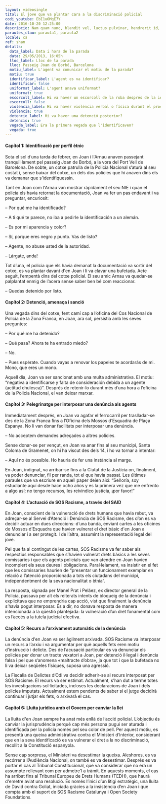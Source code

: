 ```yaml
---
layout: videosingle
titol: El jove que va plantar cara a la discriminació policial
codi_youtube: EbI1uOMgE7Y
date: 2016-10-20 12:25:00
descripcio: Nam quam nunc, blandit vel, luctus pulvinar, hendrerit id, lorem.
paraules_clau: paraula1, paraula2
locale: ca
ref: shan
detalls:
  data_label: Data i hora de la parada
  data: 29/05/2013, 16:05h
  lloc_label: Lloc de la parada
  lloc: Passeig Joan de Borbó, Barcelona
  motiu_label: L'agent va comunicar el motiu de la parada?
  motiu: true
  identificar_label: L'agent es va identificar?
  identificar: false
  uniformat_label: L'agent anava uniformat?
  uniformat: true
  escorcoll_label: Hi va haver un escorcoll de la roba després de la identificació?
  escorcoll: false
  violencia_label: Hi va haver violència verbal o física durant el procediment d'identificació i registre?
  violencia: true
  detencio_label: Hi va haver una detenció posterior?
  detencio: true
  vegada_label: Era la primera vegada que l'identificaven?
  vegada: true
---
```


#### Capítol 1: Identificació per perfil ètnic

Sota el sol d’una tarda de febrer, en Joan i l'Arnau anaven passejant tranquil·lament pel passeig Joan de Borbó, a la vora del Port Vell de Barcelona. De sobte, un cotxe patrulla de la Policia Nacional s’aturà al seu costat i, sense baixar del cotxe, un dels dos policies que hi anaven dins els va demanar que s’identifiquessin.

Tant en Joan com l'Arnau van mostrar ràpidament el seu NIE i quan el policia els havia retornat la documentació, Joan va fer un pas endavant i va preguntar, encuriosit:

– Por qué me ha identificado?

– A ti qué te parece, no iba a pedirle la identificación a un alemán.

– Es por mi aparencia y color?

– Sí, porque eres negro y punto. Vas de listo?

– Agente, no abuse usted de la autoridad.

– Lárgate, anda!

Tot d’una, el policia que els havia demanat la documentació va sortir del cotxe, es va plantar davant d'en Joan i li va clavar una bufetada. Acte seguit, l’empentà dins del cotxe policial. El seu amic Arnau va quedar-se palplantat enmig de l’acera sense saber ben bé com reaccionar.

– Quedas detenido por listo.
 
#### Capítol 2: Detenció, amenaça i sanció

Una vegada dins del cotxe, fent camí cap a l’oficina del Cos Nacional de Policia de la Zona Franca, en Joan, ara sol, persistia amb les seves preguntes:

– Por qué me ha detenido?

– Qué pasa? Ahora te ha entrado miedo?

– No.

– Pues espérate. Cuando vayas a renovar los papeles te acordarás de mi. Mono, que eres un mono.

Aquell dia, Joan va ser sancionat amb una multa administrativa. El motiu: “negativa a identificarse y falta de consideración debida a un agente (actitud chulesca)”. Després de retenir-lo durant més d’una hora a l’oficina de la Policia Nacional, el van deixar marxar.
 
#### Capítol 3: Pelegrinatge per interposar una denúncia als agents

Immediatament després, en Joan va agafar el ferrocarril per traslladar-se des de la Zona Franca fins a l’Oficina dels Mossos d’Esquadra de Plaça Espanya. No li van donar facilitats per interposar una denúncia.

– No acceptem demandes adreçades a altres policies.

Sense donar-se per vençut, en Joan va anar fins al seu municipi, Santa Coloma de Gramenet, on hi ha viscut des dels 14, i ho va tornar a intentar:

– Aquí no és possible. Ho hauria de fer una instància al marge.

En Joan, indignat, va arribar-se fins a la Ciutat de la Justícia on, finalment, va poder denunciar, fil per randa, tot el que havia passat. Les últimes paraules que va escriure en aquell paper deien així: “Señoría, soy estudiante aquí desde hace ocho años y es la primera vez que me enfrento a algo así; no tengo recursos, les reivindico justícia, ¡por favor!”
 
#### Capítol 4: L’actuació de SOS Racisme, a través del SAID

En Joan, conscient de la vulneració de drets humans que havia rebut, va adreçar-se al Servei d’Atenció i Denúncia de SOS Racisme, des d’on es va decidir actuar en dues direccions: d’una banda, enviant cartes a les oficines de Mossos d’Esquadra que havien vulnerat el dret bàsic d'en Joan a denunciar i a ser protegit. I de l’altra, assumint la representació legal del jove.

Pel que fa al contingut de les cartes, SOS Racisme va fer saber als respectius responsables que s’havien vulnerat drets bàsics a les seves comissaries i que els agents policials que van atendre en Joan havien incomplert els seus deures i obligacions. Paral·lelament, va insistir en el fet que les comissaries haurien de “presentar un funcionament exemplar en relació a l’atenció proporcionada a tots els ciutadans del municipi, independentment de la seva nacionalitat o ètnia”.

La resposta, signada per Manel Prat i Peláez, ex director general de la Policia, passava per alt els reiterats intents de bloqueig de la denúncia i explicitava que no emprendria cap acció, vist que finalment la denúncia s’havia pogut interposar. És a dir, no donava resposta de manera intencionada a la qüestió plantejada: la vulneració d’un dret fonamental com es l’accés a la tutela judicial efectiva.
 
#### Capítol 5: Recurs a l’arxivament automàtic de la denúncia

La denúncia d'en Joan va ser àgilment arxivada. SOS Racisme va interposar un recurs a l’arxiu i va argumentar per què aquells fets eren motiu d’instrucció i delicte. Des de l’acusació particular es va denunciar els policies per donar un tracte vexatori a Joan, per detenció il·legal i denúncia falsa i pel que s’anomena «maltracte d’obra», ja que tot i que la bufetada no li va deixar seqüeles físiques, suposa una agressió.

La Fiscalia de Delictes d’Odi va decidir adherir-se al recurs interposat per SOS Racisme. El recurs va ser estimat. Actualment, s’han dut a terme totes les investigacions sol·licitades, incloses les declaracions de Joan i dels policies imputats. Actualment estem pendents de saber si el jutge decidirà continuar i jutjar els fets, o arxivarà el cas.

#### Capítol 6: Lluita jurídica amb el Govern per canviar la llei

La lluita d'en Joan sempre ha anat més enllà de l’acció policial. L’objectiu és canviar la jurisprudència perquè cap més persona pugui ser aturada i identificada per la policia només pel seu color de pell.
Per aquest motiu, es presentà una queixa administrativa contra el Ministeri d’Interior, considerant que en la seva identificació es va vulnerar el dret a la no discriminació, recollit a la Constitució espanyola.

Sense cap sorpresa, el Ministeri va desestimar la queixa. Aleshores, es va recórrer a l’Audiència Nacional, on també es va desestimar. Després es va portar el cas al Tribunal Constitucional, que va considerar que no era un assumpte rellevant com per admetre'l a tràmit. En aquests moments, el cas ha arribat fins al Tribunal Europeu de Drets Humans (TEDH), que haurà d'emetre aviat una resolució.
És només l’inici d’un litigi estratègic, una lluita de David contra Goliat, iniciada gràcies a la insistència d’en Joan i que compta amb el suport de SOS Racisme Catalunya i Open Society Foundations.
